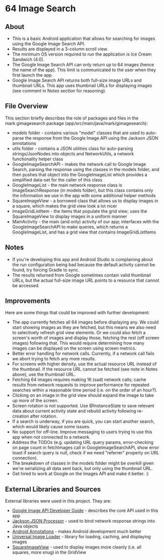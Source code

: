 64 Image Search
=============

About
------

* This is a basic Android application that allows for searching for images using the Google Image Search API.
* Results are displayed in a 3-column scroll view.
* The minimum OS version required to run the application is Ice Cream Sandwich (4.0).
* The Google Image Search API can only return up to 64 images (hence the name of the app). This limit is communicated to the user when they first launch the app.
* Google Image Search API returns both full-size image URLs and thumbnail URLs. This app uses thumbnail URLs for displaying images (see comment in Notes section for reasoning).

File Overview
------
This section briefly describes the role of packages and files in the mark.gimagesearch package (app/src/main/java/mark/gimagesearch):

* models folder - contains various "model" classes that are used to auto-parse the response from the Google Image API using the Jackson JSON annotations
* utils folder - contains a JSON utilities class for auto-parsing strings/JsonNodes into objects and NetworkUtils, a network functionality helper class
* GoogleImageSearchAPI - makes the network call to Google Image Search, parsing the response using the classes in the models folder, and then pushes that object into the GoogleImageList which provides a simplified data-set for the caller of this class
* GoogleImageList - the main network response class is ImageSearchResponse (in models folder), but this class contains only the information we use in the app with some additional helper methods
* SquareImageView - a borrowed class that allows us to display images in a square, which makes the grid view look a lot nicer
* ImageGridListItem - the items that populate the grid view; uses the SquareImageView to display images in a uniform manner
* MainActivity - the main (and only) activity of our app; interfaces with the GoogleImageSearchAPI to make queries, which returns a GoogleImageList, and has a grid view that contains ImageGridListItems

Notes
------

* If you're developing this app and Android Studio is complaining about the run configuration being bad because the default activity cannot be found, try forcing Gradle to sync.
* The results returned from Google sometimes contain valid thumbnail URLs, but the actual full-size image URL points to a resource that cannot be accessed.

Improvements
------

Here are some things that could be improved with further development:

* The app currently fetches all 64 images before displaying any.
We could start showing images as they are fetched, but this means we also need to selectively refresh grid view elements.
Or we could also fetch a screen's worth of images and display those, fetching the rest (off screen images) following that. This would require determining how many images can be displayed on the screen using screen metrics.
* Better error handling for network calls. Currently, if a network call fails we abort trying to fetch any more results.
* For screens with higher density, use the actual resource URL instead of the thumbnail. If the resource URL cannot be fetched (see note in Notes above), use the thumbnail URL.
* Fetching 64 images requires making 16 (sad) network calls; cache results from network requests to improve performance for repeated searches within a reasonable time period (i.e. on the order of an hour?).
* Clicking on an image in the grid view should expand the image to take up more of the screen.
* Screen rotation is not supported. Use @InstanceState to save relevant data about current activity state and rebuild activity following re-creation after rotation.
* If a search is underway, if you are quick, you can start another search, which would likely cause some issues.
* No support for off-line. Improve messaging to users trying to use this app when not connected to a network.
* Address the TODOs (e.g. updating URL query params, error-checking on page count in fetchImages call in GoogleImageSearchAPI, show error toast if search query is null, check if we need "referrer" property on URL connection).
* The breakdown of classes in the models folder might be overkill given we're serializing all data sent back, but only using the thumbnail URL. 
* Get hired to work at Google on the Images API and make it better. :)

External Libraries and Sources
------
External libraries were used in this project. They are: 

* [Google Image API Developer Guide][5] - describes the core API used in this app
* [Jackson JSON Processor][1] - used to bind network response strings into Java objects
* [Android Annotations][2] - makes Android development much better
* [Universal Image Loader][3] - library for loading, caching, and displaying images
* [SquareImageView][4] - used to display images more cleanly (i.e. all squares, more snug) in the GridView

[1]: http://wiki.fasterxml.com/JacksonHome
[2]: http://androidannotations.org/
[3]: https://github.com/nostra13/Android-Universal-Image-Loader
[4]: http://www.rogcg.com/blog/2013/11/01/gridview-with-auto-resized-images-on-android
[5]: https://developers.google.com/image-search/v1/devguide
